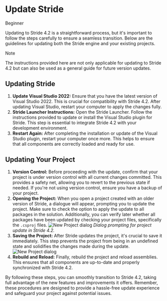 # Update Stride

<span class="badge text-bg-primary">Beginner</span>

Updating to Stride 4.2 is a straightforward process, but it's important to follow the steps carefully to ensure a seamless transition. Below are the guidelines for updating both the Stride engine and your existing projects.

> [!NOTE]
> The instructions provided here are not only applicable for updating to Stride 4.2 but can also be used as a general guide for future version updates.

## Updating Stride

1. **Update Visual Studio 2022:** Ensure that you have the latest version of Visual Studio 2022. This is crucial for compatibility with Stride 4.2. After updating Visual Studio, restart your computer to apply the changes fully.
1. **Stride Launcher Instructions:** Open the Stride Launcher. Follow the instructions provided to update or install the Visual Studio plugin for Stride. This step is essential to integrate Stride 4.2 with your development environment.
1. **Restart Again:** After completing the installation or update of the Visual Studio plugin, restart your computer once more. This helps to ensure that all components are correctly loaded and ready for use.

## Updating Your Project

1. **Version Control:** Before proceeding with the update, confirm that your project is under version control with all current changes committed. This provides a safety net, allowing you to revert to the previous state if needed. If you're not using version control, ensure you have a backup of your project.
1. **Opening the Project:** When you open a project created with an older version of Stride, a dialogue will appear, prompting you to update the project. Make sure to check the option to apply the update to all packages in the solution. Additionally, you can verify later whether all packages have been updated by checking your project files, specifically the `.csproj` files.
  ![New Project dialog](media/update-stride-packages.webp) *Dialog prompting for project update in Stride 4.2.*
1. **Saving the Project:** After Stride updates the project, it's crucial to save it immediately. This step prevents the project from being in an undefined state and solidifies the changes made during the update.
  ![New Project dialog](media/update-stride-save-project.webp)
1. **Rebuild and Reload:** Finally, rebuild the project and reload assemblies. This ensures that all components are up-to-date and properly synchronized with Stride 4.2.

By following these steps, you can smoothly transition to Stride 4.2, taking full advantage of the new features and improvements it offers. Remember, these procedures are designed to provide a hassle-free update experience and safeguard your project against potential issues.